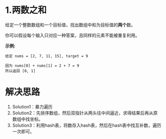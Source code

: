 # 1.两数之和

给定一个整数数组和一个目标值，找出数组中和为目标值的**两个**数。

你可以假设每个输入只对应一种答案，且同样的元素不能被重复利用。

**示例:**

```
给定 nums = [2, 7, 11, 15], target = 9

因为 nums[0] + nums[1] = 2 + 7 = 9
所以返回 [0, 1]
```


# 解决思路

1. Solution1：暴力遍历
2. Solution2：先排序数组，然后双指针从两头往中间逼近，求得结果后再从原数组中找坐标。
3. Solution3：利用hash表，将数存入hash表，然后在hash表中找互补数，遍历一次即可。